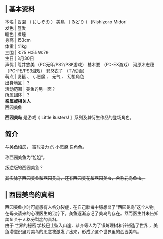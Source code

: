 |  **基本资料**  
---  
本名  |  西園  （  にしぞの  ）  美鳥  （  みどり  ）  (Nishizono Midori)   
发色  |  蓝发   
瞳色  |  橙瞳   
身高  |  153cm   
体重  |  41kg   
三围  |  B:75 H:55 W:79   
生日  |  3月30日   
声优  |  荒井悠美  （PC无印/PS2/PSP游戏）  柚木要  （PC-EX游戏）  河原木志穗  （PC-PE/PS3游戏）  巽悠衣子  （TV动画）   
萌点  |  发箍  、  小恶魔  、  元气  、  幻想角色   
出身地区  |  ？   
活动范围  |  美鱼的另一面？   
所属团体  |  ？   
**亲属或相关人**  
西园美鱼  
  
**西园美鸟** 是游戏《  Little Busters!  》系列及其衍生作品的登场角色。

##  简介

与美鱼相反，  富有活力  的  小恶魔  系角色。

称西园美鱼为“姐姐”。

叛逆版的西园美鱼？

~~其实除了西园美鱼和西园美鸟，还有西园美花和西园美虫，合称花鸟鱼虫。~~

|  西园美鸟的真相  
---  
西园美鱼小时可能患有人格分裂症，在自己脑海中臆想出了“西园美鸟”这个人物。 </br>
在母亲请来的心理医生的治疗下，美鱼逐渐忘记了美鸟的存在。然而医生并未告知美鱼关于人格分裂症的真相。 </br> 由于  世界的秘密
学校巴士坠入山崖，恭介等人为了锻炼理树和铃制造了世界  ，美鱼潜意识里对美鸟的思念被激发了出来，形成了这个世界里的西园美鸟。 </br>  
  
  

